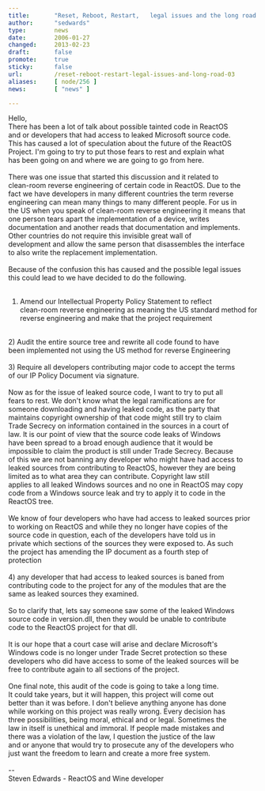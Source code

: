 ```yaml
---
title:       "Reset, Reboot, Restart,	legal issues and the long road to 0.3"
author:      "sedwards"
type:        news
date:        2006-01-27
changed:     2013-02-23
draft:       false
promote:     true
sticky:      false
url:         /reset-reboot-restart-legal-issues-and-long-road-03
aliases:     [ node/256 ]
news:        [ "news" ]

---
```


Hello,<br/>
There has been a lot of talk about possible tainted code in ReactOS<br/>
and or developers that had access to leaked Microsoft source code.<br/>
This has caused a lot of speculation about the future of the ReactOS<br/>
Project. I'm going to try to put those fears to rest and explain what<br/>
has been going on and where we are going to go from here.<br/>
 <br/>
There was one issue that started this discussion and it related to<br/>
clean-room reverse engineering of certain code in ReactOS. Due to the<br/>
fact we have developers in many different countries the term reverse<br/>
engineering can mean many things to many different people. For us in<br/>
the US when you speak of clean-room reverse engineering it means that<br/>
one person tears apart the implementation of a device, writes<br/>
documentation and another reads that documentation and implements.<br/>
Other countries do not require this invisible great wall of<br/>
development and allow the same person that disassembles the interface<br/>
to also write the replacement implementation.<br/>
 <br/>
Because of the confusion this has caused and the possible legal issues<br/>
this could lead to we have decided to do the following.<br/>
 <br/>
1) Amend our Intellectual Property Policy Statement to reflect<br/>
clean-room reverse engineering as meaning the US standard method for<br/>
reverse engineering and make that the project requirement<br/>
 <br/>
2) Audit the entire source tree and rewrite all code found to have<br/>
been implemented not using the US method for reverse Engineering<br/>
 <br/>
3) Require all developers contributing major code to accept the terms<br/>
of our IP Policy Document via signature.<br/>
 <br/>
Now as for the issue of leaked source code, I want to try to put all<br/>
fears to rest. We don't know what the legal ramifications are for<br/>
someone downloading and having leaked code, as the party that<br/>
maintains copyright ownership of that code might still try to claim<br/>
Trade Secrecy on information contained in the sources in a court of<br/>
law. It is our point of view that the source code leaks of Windows<br/>
have been spread to a broad enough audience that it would be<br/>
impossible to claim the product is still under Trade Secrecy. Because<br/>
of this we are not banning any developer who might have had access to<br/>
leaked sources from contributing to ReactOS, however they are being<br/>
limited as to what area they can contribute. Copyright law still<br/>
applies to all leaked Windows sources and no one in ReactOS may copy<br/>
code from a Windows source leak and try to apply it to code in the<br/>
ReactOS tree.<br/>
 <br/>
We know of four developers who have had access to leaked sources prior<br/>
to working on ReactOS and while they no longer have copies of the<br/>
source code in question, each of the developers have told us in<br/>
private which sections of the sources they were exposed to. As such<br/>
the project has amending the IP document as a fourth step of<br/>
protection<br/>
 <br/>
4) any developer that had access to leaked sources is baned from<br/>
contributing code to the project for any of the modules that are the<br/>
same as leaked sources they examined.<br/>
 <br/>
So to clarify that, lets say someone saw some of the leaked Windows<br/>
source code in version.dll, then they would be unable to contribute<br/>
code to the ReactOS project for that dll.<br/>
 <br/>
It is our hope that a court case will arise and declare Microsoft's<br/>
Windows code is no longer under Trade Secret protection so these<br/>
developers who did have access to some of the leaked sources will be<br/>
free to contribute again to all sections of the project.<br/>
 <br/>
One final note, this audit of the code is going to take a long time.<br/>
It could take years, but it will happen, this project will come out<br/>
better than it was before. I don't believe anything anyone has done<br/>
while working on this project was really wrong. Every decision has<br/>
three possibilities, being moral, ethical and or legal. Sometimes the<br/>
law in itself is unethical and immoral. If people made mistakes and<br/>
there was a violation of the law, I question the justice of the law<br/>
and or anyone that would try to prosecute any of the developers who<br/>
just want the freedom to learn and create a more free system.<br/>
<br/> 
--<br/>
Steven Edwards - ReactOS and Wine developer
